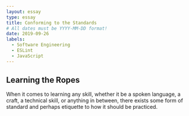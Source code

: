 ```yaml
---
layout: essay
type: essay
title: Conforming to the Standards
# All dates must be YYYY-MM-DD format!
date: 2019-09-26
labels:
  - Software Engineering
  - ESLint
  - JavaScript
---
```


## Learning the Ropes
When it comes to learning any skill, whether it be a spoken language, a craft, a technical skill, or anything in between, there exists some form of standard and perhaps etiquette to how it should be practiced. 